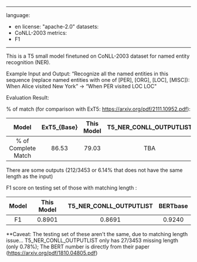 
---
language: 
  - en
license: "apache-2.0"
datasets:
- CoNLL-2003
metrics:
- F1

---

This is a T5 small model finetuned on CoNLL-2003 dataset for named entity recognition (NER).

Example Input and Output:
“Recognize all the named entities in this sequence (replace named entities with one of [PER], [ORG], [LOC], [MISC]): When Alice visited New York” → “When PER visited LOC LOC"

Evaluation Result:

% of match (for comparison with ExT5: https://arxiv.org/pdf/2111.10952.pdf): 

| Model| ExT5_{Base} | This Model | T5_NER_CONLL_OUTPUTLIST 
| :---: | :---: | :---: | :---: |
| % of Complete Match| 86.53 | 79.03 | TBA| 



There are some outputs (212/3453 or 6.14% that does not have the same length as the input)

F1 score on testing set of those with matching length :

| Model | This Model | T5_NER_CONLL_OUTPUTLIST | BERTbase 
| :---: | :---: | :---: | :---: |
| F1| 0.8901 | 0.8691| 0.9240

**Caveat: The testing set of these aren't the same, due to matching length issue... 
T5_NER_CONLL_OUTPUTLIST only has 27/3453 missing length (only 0.78%); The BERT number is directly from their paper (https://arxiv.org/pdf/1810.04805.pdf)




